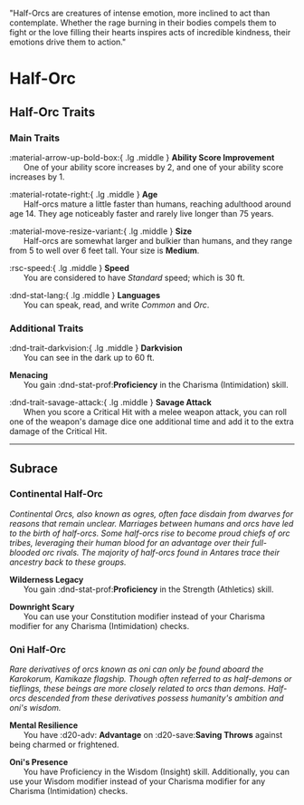 <p style="text-align: center;">

"Half-Orcs are creatures of intense emotion, more inclined to act than contemplate. Whether the rage burning in their bodies compels them to fight or the love filling their hearts inspires acts of incredible kindness, their emotions drive them to action."

</p>

# Half-Orc

## Half-Orc Traits

### Main Traits

:material-arrow-up-bold-box:{ .lg .middle } **Ability Score Improvement**  
&ensp;&ensp;&ensp; One of your ability score increases by 2, and one of your ability score increases by 1.

:material-rotate-right:{ .lg .middle } **Age**  
&ensp;&ensp;&ensp; Half-orcs mature a little faster than humans, reaching adulthood around age 14. They age noticeably faster and rarely live longer than 75 years.

:material-move-resize-variant:{ .lg .middle } **Size**  
&ensp;&ensp;&ensp; Half-orcs are somewhat larger and bulkier than humans, and they range from 5 to well over 6 feet tall. Your size is **Medium**.

:rsc-speed:{ .lg .middle } **Speed**  
&ensp;&ensp;&ensp; You are considered to have *Standard* speed; which is 30 ft.

:dnd-stat-lang:{ .lg .middle } **Languages**  
&ensp;&ensp;&ensp; You can speak, read, and write *Common* and *Orc*.

### Additional Traits

:dnd-trait-darkvision:{ .lg .middle } **Darkvision**  
&ensp;&ensp;&ensp; You can see in the dark up to 60 ft.

**Menacing**  
&ensp;&ensp;&ensp; You gain :dnd-stat-prof:**Proficiency** in the Charisma (Intimidation) skill.

:dnd-trait-savage-attack:{ .lg .middle } **Savage Attack**  
&ensp;&ensp;&ensp; When you score a Critical Hit with a melee weapon attack, you can roll one of the weapon's damage dice one additional time and add it to the extra damage of the Critical Hit.

---

## Subrace

### Continental Half-Orc

*Continental Orcs, also known as ogres, often face disdain from dwarves for reasons that remain unclear. Marriages between humans and orcs have led to the birth of half-orcs. Some half-orcs rise to become proud chiefs of orc tribes, leveraging their human blood for an advantage over their full-blooded orc rivals. The majority of half-orcs found in Antares trace their ancestry back to these groups.*

**Wilderness Legacy**  
&ensp;&ensp;&ensp; You gain :dnd-stat-prof:**Proficiency** in the Strength (Athletics) skill.

**Downright Scary**  
&ensp;&ensp;&ensp; You can use your Constitution modifier instead of your Charisma modifier for any Charisma (Intimidation) checks.

### Oni Half-Orc

*Rare derivatives of orcs known as oni can only be found aboard the Karokorum, Kamikaze flagship. Though often referred to as half-demons or tieflings, these beings are more closely related to orcs than demons. Half-orcs descended from these derivatives possess humanity's ambition and oni's wisdom.*

**Mental Resilience**  
&ensp;&ensp;&ensp; You have :d20-adv: **Advantage** on :d20-save:**Saving Throws** against being charmed or frightened.

**Oni's Presence**  
&ensp;&ensp;&ensp; You have Proficiency in the Wisdom (Insight) skill. Additionally, you can use your Wisdom modifier instead of your Charisma modifier for any Charisma (Intimidation) checks.
